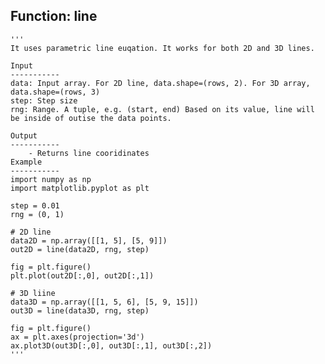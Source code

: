 ## Function: line

    '''
    It uses parametric line euqation. It works for both 2D and 3D lines. 
    
    Input
    -----------
    data: Input array. For 2D line, data.shape=(rows, 2). For 3D array, data.shape=(rows, 3)
    step: Step size
    rng: Range. A tuple, e.g. (start, end) Based on its value, line will be inside of outise the data points.
    
    Output
    -----------
        - Returns line cooridinates
    Example
    -----------
    import numpy as np
    import matplotlib.pyplot as plt
    
    step = 0.01
    rng = (0, 1)
    
    # 2D line
    data2D = np.array([[1, 5], [5, 9]])
    out2D = line(data2D, rng, step)
    
    fig = plt.figure()
    plt.plot(out2D[:,0], out2D[:,1])
    
    # 3D liine
    data3D = np.array([[1, 5, 6], [5, 9, 15]])
    out3D = line(data3D, rng, step)
    
    fig = plt.figure()
    ax = plt.axes(projection='3d')
    ax.plot3D(out3D[:,0], out3D[:,1], out3D[:,2])
    '''
